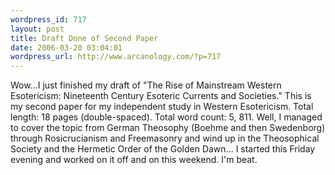 ```yaml
--- 
wordpress_id: 717
layout: post
title: Draft Done of Second Paper
date: 2006-03-20 03:04:01
wordpress_url: http://www.arcanology.com/?p=717
---
```

Wow...I just finished my draft of "The Rise of Mainstream Western Esotericism: Nineteenth Century Esoteric Currents and Societies." This is my second paper for my independent study in Western Esotericism. Total length: 18 pages (double-spaced). Total word count: 5, 811. Well, I managed to cover the topic from German Theosophy (Boehme and then Swedenborg) through Rosicrucianism and Freemasonry and wind up in the Theosophical Society and the Hermetic Order of the Golden Dawn... I started this Friday evening and worked on it off and on this weekend. I'm beat.
